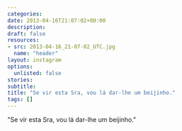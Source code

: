 ```yaml
---
categories:
date: 2013-04-16T21:07:02+00:00
description:
draft: false
resources:
- src: 2013-04-16_21-07-02_UTC.jpg
  name: "header"
layout: instagram
options:
  unlisted: false
stories:
subtitle:
title: "Se vir esta Sra, vou lá dar-lhe um beijinho."
tags: []
---
```


"Se vir esta Sra, vou lá dar-lhe um beijinho."
